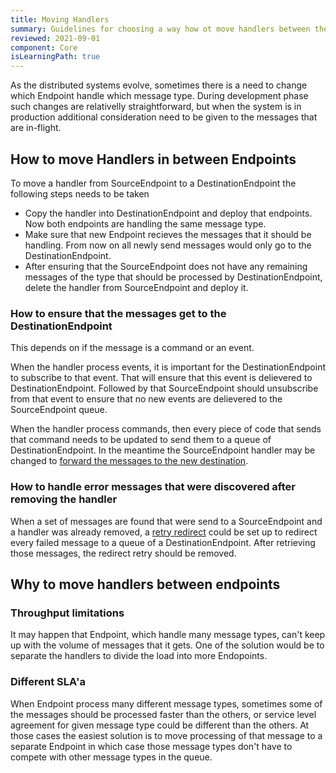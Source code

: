 ```yaml
---
title: Moving Handlers
summary: Guidelines for choosing a way how ot move handlers between the endpoints
reviewed: 2021-09-01
component: Core
isLearningPath: true
---
```


As the distributed systems evolve, sometimes there is a need to change which Endpoint handle which message type. During development phase such changes are relativelly straightforward, but when the system is in production additional consideration need to be given to the messages that are in-flight. 

## How to move Handlers in between Endpoints

To move a handler from SourceEndpoint to a DestinationEndpoint the following steps needs to be taken

 - Copy the handler into DestinationEndpoint and deploy that endpoints. Now both endpoints are handling the same message type.
 - Make sure that new Endpoint recieves the messages that it should be handling. From now on all newly send messages would only go to the DestinationEndpoint.
 - After ensuring that the SourceEndpoint does not have any remaining messages of the type that should be processed by DestinationEndpoint, delete the handler from SourceEndpoint and deploy it.

### How to ensure that the messages get to the DestinationEndpoint

This depends on if the message is a command or an event. 

When the handler process events, it is important for the DestinationEndpoint to subscribe to that event. That will ensure that this event is delievered to DestinationEndpoint. Followed by that SourceEndpoint should unsubscribe from that event to ensure that no new events are delievered to the SourceEndpoint queue.

When the handler process commands, then every piece of code that sends that command needs to be updated to send them to a queue of DestinationEndpoint. In the meantime the SourceEndpoint handler may be changed to [forward the messages to the new destination](nservicebus/messaging/forwarding). 

### How to handle error messages that were discovered after removing the handler

When a set of messages are found that were send to a SourceEndpoint and a handler was already removed, a [retry redirect](servicepulse/redirect) could be set up to redirect every failed message to a queue of a DestinationEndpoint. After retrieving those messages, the redirect retry should be removed. 

## Why to move handlers between endpoints

### Throughput limitations

It may happen that Endpoint, which handle many message types, can't keep up with the volume of messages that it gets. One of the solution would be to separate the handlers to divide the load into more Endopoints. 

### Different SLA'a

When Endpoint process many different message types, sometimes some of the messages should be processed faster than the others, or service level agreement for given message type could be different than the others. At those cases the easiest solution is to move processing of that message to a separate Endpoint in which case those message types don't have to compete with other message types in the queue. 


